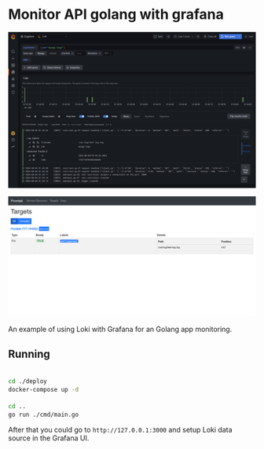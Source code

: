 # Monitor API golang with grafana

![](https://github.com/toannd96/go-monitor-grafana/blob/master/grafana.png)

![](https://github.com/toannd96/go-monitor-grafana/blob/master/promtail.png)

An example of using Loki with Grafana for an Golang app monitoring.

## Running
```bash

cd ./deploy
docker-compose up -d

cd ..
go run ./cmd/main.go

```

After that you could go to `http://127.0.0.1:3000` and setup Loki data source in the Grafana UI.
